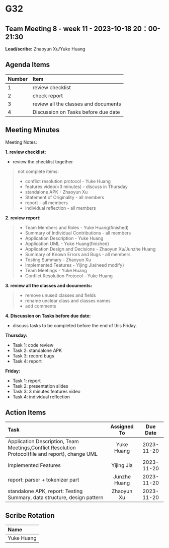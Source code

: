 # G32

## Team Meeting 8 - week 11  - 2023-10-18 20：00-21:30


**Lead/scribe:** Zhaoyun Xu/Yuke Huang

## Agenda Items
| Number | Item                                 |
|:-------|:-------------------------------------|
| 1      | review checklist                     |
| 2      | check report                         |
| 3      | review all the classes and documents |
| 4      | Discussion on Tasks before due date  |

## Meeting Minutes
Meeting Notes:

**1. review checklist:**

- review the checklist together.
>not complete items:
   >- conflict resolution protocol - Yuke Huang
   >- features video(<3 minutes) - discuss in Thursday
   >- standalone APK - Zhaoyun Xu
   >- Statement of Originality - all members
   >- report - all members
   >- individual reflection - all members

**2. review report:**
>- Team Members and Roles - Yuke Huang(finished)
>- Summary of Individual Contributions - all members
>- Application Description - Yuke Huang
>- Application UML - Yuke Huang(finished)
>- Application Design and Decisions - Zhaoyun Xu/Junzhe Huang
>- Summary of Known Errors and Bugs - all members
>- Testing Summary - Zhaoyun Xu
>- Implemented Features - Yijing Jia(need modify)
>- Team Meetings - Yuke Huang
>- Conflict Resolution Protocol - Yuke Huang



**3. review all the classes and documents:**
>- remove unused classes and fields
>- rename unclear class and classes names
>- add comments

**4. Discussion on Tasks before due date:**

- discuss tasks to be completed before the end of this Friday.

**Thursday:**
- Task 1:  code review
- Task 2:  standalone APK
- Task 3:  record bugs
- Task 4:  report


**Friday:**
- Task 1:  report
- Task 2:  presentation slides
- Task 3:  3 minutes features video
- Task 4:  individual reflection


## Action Items
| Task                                                                                             | Assigned To  |  Due Date   |
|:-------------------------------------------------------------------------------------------------|:------------:|:-----------:|
| Application Description, Team Meetings,Conflict Resolution Protocol(file and report), change UML |  Yuke Huang  | 2023-11-20  |
| Implemented Features                                                                             |  Yijing Jia  | 2023-11-20  |
| report: parser + tokenizer part                                                                  | Junzhe Huang | 2023-11-20  |
| standalone APK, report: Testing Summary, data structure, design pattern                          |  Zhaoyun Xu  | 2023-11-20  |



## Scribe Rotation
| Name |
|:-----|
|Yuke Huang|

